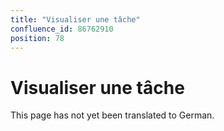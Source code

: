 ```yaml
---
title: "Visualiser une tâche"
confluence_id: 86762910
position: 78
---
```

# Visualiser une tâche


This page has not yet been translated to German.

